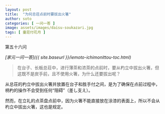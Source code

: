 ```yaml
---
layout: post
title:  "为何总荘点前时要拔出火箸"
author: soto
categories: [ 一问一答 ]
image: assets/images/daisu-soukazari.jpg
tags: [ 壷荘付花月 ]
---
```


第五十六问

*[家元一问一答]({{ site.baseurl }}/iemoto-ichimonittou-toc.html)*

> 在台子、长板总荘中，进行薄茶和浓茶的点前时，要从杓立中拔出火箸，但这既不是炭手前，且不使用火箸，为什么还要拔出呢？

从总荘的杓立中拔出火箸并放置在台子和胜手付之间，是为了确保在点前过程中，柄杓的操作不会受到任何“阻碍”（差し支え）。

然而，在立礼的点茶盘点前中，因为火箸不能直接放在涂漆的表面上，所以不会从杓立中拔出火箸，这也是规定。